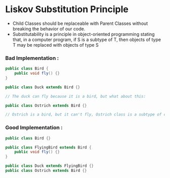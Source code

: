 # Liskov Substitution Principle

- Child Classes should be replaceable with Parent Classes without breaking the behavior of our code.
- Substitutability is a principle in object-oriented programming stating that, in a computer program, if S is a subtype of T, then objects of type T may be replaced with objects of type S

### Bad Implementation :

```java
public class Bird {
    public void fly() {}
}

public class Duck extends Bird {}

// The duck can fly because it is a bird, but what about this:

public class Ostrich extends Bird {}

// Ostrich is a bird, but it can't fly, Ostrich class is a subtype of class Bird, but it shouldn't be able to use the fly method, that means we are breaking the LSP principle.
```

### Good Implementation :

```java
public class Bird {}

public class FlyingBird extends Bird {
    public void fly() {}
}

public class Duck extends FlyingBird {}
public class Ostrich extends Bird {}
```